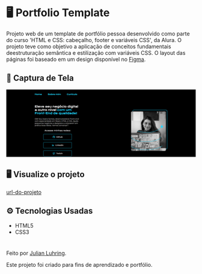 # 🖥️ Portfolio Template

Projeto web de um template de portfólio pessoa desenvolvido como parte do curso 'HTML e CSS: cabeçalho, footer e variáveis CSS', da Alura. O projeto teve como objetivo a aplicação de conceitos fundamentais deestruturação semântica e estilização com variáveis CSS. O layout das páginas foi baseado em um design disponível no [Figma](https://www.figma.com/design/NrzJacC887svMVfF9oC2jM/Portfolio-Projeto-2?node-id=0-1&p=f).

## 🎨 Captura de Tela

![Preview do projeto](./assets/preview.png)

## 🖥️ Visualize o projeto

[url-do-projeto](url-do-projeto)

## ️⚙️ Tecnologias Usadas

- HTML5
- CSS3

#

Feito por [Julian Luhring](https://github.com/luhring-julian).

Este projeto foi criado para fins de aprendizado e portfólio.
